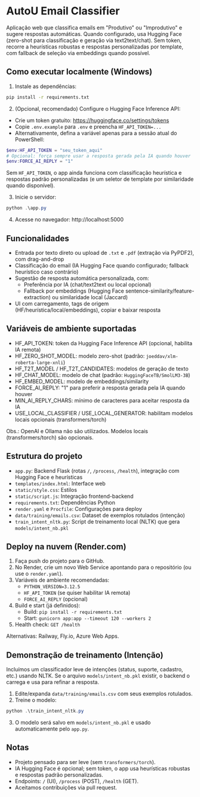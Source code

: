 # AutoU Email Classifier

Aplicação web que classifica emails em "Produtivo" ou "Improdutivo" e sugere respostas automáticas.
Quando configurado, usa Hugging Face (zero-shot para classificação e geração via text2text/chat). Sem token, recorre a heurísticas robustas e respostas personalizadas por template, com fallback de seleção via embeddings quando possível.

## Como executar localmente (Windows)

1) Instale as dependências:

```bash
pip install -r requirements.txt
```

2) (Opcional, recomendado) Configure o Hugging Face Inference API:

- Crie um token gratuito: https://huggingface.co/settings/tokens
- Copie `.env.example` para `.env` e preencha `HF_API_TOKEN=...`
- Alternativamente, defina a variável apenas para a sessão atual do PowerShell:

```powershell
$env:HF_API_TOKEN = "seu_token_aqui"
# Opcional: força sempre usar a resposta gerada pela IA quando houver
$env:FORCE_AI_REPLY = "1"
```

Sem `HF_API_TOKEN`, o app ainda funciona com classificação heurística e respostas padrão personalizadas (e um seletor de template por similaridade quando disponível).

3) Inicie o servidor:

```powershell
python .\app.py
```

4) Acesse no navegador: http://localhost:5000

## Funcionalidades

- Entrada por texto direto ou upload de `.txt` e `.pdf` (extração via PyPDF2), com drag-and-drop
- Classificação do email (IA Hugging Face quando configurado; fallback heurístico caso contrário)
- Sugestão de resposta automática personalizada, com:
   - Preferência por IA (chat/text2text ou local opcional)
   - Fallback por embeddings (Hugging Face sentence-similarity/feature-extraction) ou similaridade local (Jaccard)
- UI com carregamento, tags de origem (HF/heurística/local/embeddings), copiar e baixar resposta

## Variáveis de ambiente suportadas

- HF_API_TOKEN: token da Hugging Face Inference API (opcional, habilita IA remota)
- HF_ZERO_SHOT_MODEL: modelo zero-shot (padrão: `joeddav/xlm-roberta-large-xnli`)
- HF_T2T_MODEL / HF_T2T_CANDIDATES: modelos de geração de texto
- HF_CHAT_MODEL: modelo de chat (padrão: `HuggingFaceTB/SmolLM3-3B`)
- HF_EMBED_MODEL: modelo de embeddings/similarity
- FORCE_AI_REPLY: "1" para preferir a resposta gerada pela IA quando houver
- MIN_AI_REPLY_CHARS: mínimo de caracteres para aceitar resposta da IA
- USE_LOCAL_CLASSIFIER / USE_LOCAL_GENERATOR: habilitam modelos locais opcionais (transformers/torch)

Obs.: OpenAI e Ollama não são utilizados. Modelos locais (transformers/torch) são opcionais.

## Estrutura do projeto

- `app.py`: Backend Flask (rotas `/`, `/process`, `/health`), integração com Hugging Face e heurísticas
- `templates/index.html`: Interface web
- `static/style.css`: Estilos
- `static/script.js`: Integração frontend-backend
- `requirements.txt`: Dependências Python
- `render.yaml` e `Procfile`: Configurações para deploy
- `data/training/emails.csv`: Dataset de exemplos rotulados (intenção)
- `train_intent_nltk.py`: Script de treinamento local (NLTK) que gera `models/intent_nb.pkl`

## Deploy na nuvem (Render.com)

1) Faça push do projeto para o GitHub.
2) No Render, crie um novo Web Service apontando para o repositório (ou use o `render.yaml`).
3) Variáveis de ambiente recomendadas:
   - `PYTHON_VERSION=3.12.5`
   - `HF_API_TOKEN` (se quiser habilitar IA remota)
   - `FORCE_AI_REPLY` (opcional)
4) Build e start (já definidos):
   - Build: `pip install -r requirements.txt`
   - Start: `gunicorn app:app --timeout 120 --workers 2`
5) Health check: `GET /health`

Alternativas: Railway, Fly.io, Azure Web Apps.

## Demonstração de treinamento (Intenção)

Incluímos um classificador leve de intenções (status, suporte, cadastro, etc.) usando NLTK. Se o arquivo `models/intent_nb.pkl` existir, o backend o carrega e usa para refinar a resposta.

1) Edite/expanda `data/training/emails.csv` com seus exemplos rotulados.
2) Treine o modelo:

```powershell
python .\train_intent_nltk.py
```

3) O modelo será salvo em `models/intent_nb.pkl` e usado automaticamente pelo `app.py`.

## Notas

- Projeto pensado para ser leve (sem `transformers/torch`).
- IA Hugging Face é opcional; sem token, o app usa heurísticas robustas e respostas padrão personalizadas.
- Endpoints: `/` (UI), `/process` (POST), `/health` (GET).
- Aceitamos contribuições via pull request.
